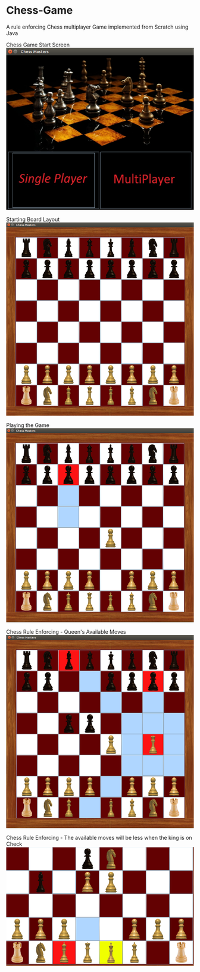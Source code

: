 # Chess-Game
A rule enforcing Chess multiplayer Game implemented from Scratch using Java

Chess Game Start Screen
![Chess Masters Splash](ReadMeImages/1-StartScreen.png)

Starting Board Layout
![Chess Masters Splash](ReadMeImages/2-BoardLayout.png)


Playing the Game
![Chess Masters Splash](ReadMeImages/3-MultiplayerGame.png)


Chess Rule Enforcing - Queen's Available Moves
![Chess Masters Splash](ReadMeImages/4-RuleEnforcing(AvailableMoves).png)


Chess Rule Enforcing - The available moves will be less when the king is on Check
![Chess Masters Splash](ReadMeImages/5-RuleEnforcing(King_on_Check).png)







